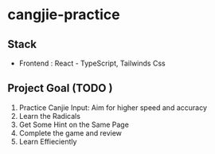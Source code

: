 # cangjie-practice

## Stack
- Frontend : React - TypeScript, Tailwinds Css

## Project Goal (TODO )
1. Practice Canjie Input: Aim for higher speed and accuracy
2. Learn the Radicals
3. Get Some Hint on the Same Page
4. Complete the game and review 
5. Learn Effieciently
